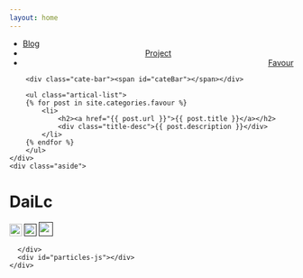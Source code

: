 ```yaml
---
layout: home
---
```


<div class="index-content favour">
    <div class="section">
        <ul class="artical-cate">
            <li ><a href="/"><span> Blog</span></a></li>
            <li style="text-align:center"><a href="/project"><span>Project</span></a></li>
            <li class="on" style="text-align:right"><a href="/favour"><span>Favour</span></a></li>
        </ul>

        <div class="cate-bar"><span id="cateBar"></span></div>

        <ul class="artical-list">
        {% for post in site.categories.favour %}
            <li>
                <h2><a href="{{ post.url }}">{{ post.title }}</a></h2>
                <div class="title-desc">{{ post.description }}</div>
            </li>
        {% endfor %}
        </ul>
    </div>
    <div class="aside">
 <div class="info-card">
        <h1>DaiLc</h1>
 <a href="https://dailc.github.io/" target="_blank"><img src="https://github.com/favicon.ico" alt="" width="22"/></a>
 <a href="" target="_blank"><img src="http://www.douban.com/favicon.ico" alt="" width="22"/></a>
        <a href="" target="_blank"><img src="http://www.weibo.com/favicon.ico" alt="" width="25"/></a>
       
       
      </div>
      <div id="particles-js"></div>
    </div>
</div>
